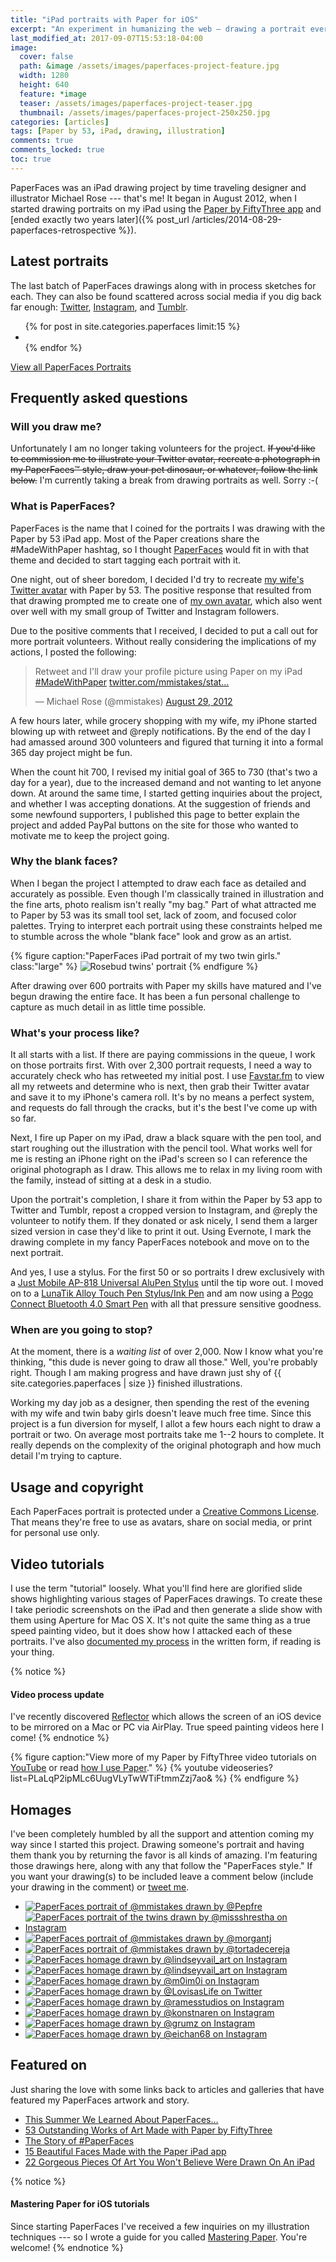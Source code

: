 ```yaml
---
title: "iPad portraits with Paper for iOS"
excerpt: "An experiment in humanizing the web — drawing a portrait everyday day using an iPad and Paper for iOS."
last_modified_at: 2017-09-07T15:53:18-04:00
image: 
  cover: false
  path: &image /assets/images/paperfaces-project-feature.jpg
  width: 1280
  height: 640
  feature: *image
  teaser: /assets/images/paperfaces-project-teaser.jpg
  thumbnail: /assets/images/paperfaces-project-250x250.jpg
categories: [articles]
tags: [Paper by 53, iPad, drawing, illustration]
comments: true
comments_locked: true
toc: true
---
```


PaperFaces was an iPad drawing project by time traveling designer and illustrator Michael Rose --- that's me! It began in August 2012, when I started drawing portraits on my iPad using the [Paper by FiftyThree app](http://www.fiftythree.com/paper) and [ended exactly two years later]({% post_url /articles/2014-08-29-paperfaces-retrospective %}). 

## Latest portraits

The last batch of PaperFaces drawings along with in process sketches for each. They can also be found scattered across social media if you dig back far enough: [Twitter](https://twitter.com/mmistakes), [Instagram](http://instagram.com/mmistakes), and [Tumblr](http://mademistakes.tumblr.com).

<ul class="gallery-thumbnails">
{% for post in site.categories.paperfaces limit:15 %}
  <li>
    <a href="{{ post.url }}" title="{{ post.title }}"><img src="{{ post.image.thumbnail }}" alt=""></a>
  </li>
{% endfor %}
</ul>

<div markdown="0"><a href="/paperfaces/" class="btn" style="margin-bottom:0;">View all PaperFaces Portraits</a></div>

## Frequently asked questions

### Will you draw me?

Unfortunately I am no longer taking volunteers for the project. <s>If you'd like to commission me to illustrate your Twitter avatar, recreate a photograph in my PaperFaces™ style, draw your pet dinosaur, or whatever, follow the link below.</s> I'm currently taking a break from drawing portraits as well. Sorry :-(

### What is PaperFaces?

PaperFaces is the name that I coined for the portraits I was drawing with the Paper by 53 iPad app. Most of the Paper creations share the #MadeWithPaper hashtag, so I thought [PaperFaces](https://twitter.com/search?q=PaperFaces&src=typd) would fit in with that theme and decided to start tagging each portrait with it.

One night, out of sheer boredom, I decided I'd try to recreate <a href="/assets/images/paperfaces-veganwendy-twitter.jpg" title="iPad drawing of @veganwendy" rel="gallery">my wife's Twitter avatar</a> with Paper by 53. The positive response that resulted from that drawing prompted me to create one of <a href="/assets/images/paperfaces-mmistakes-twitter.jpg" title="iPad drawing of @mmistakes" rel="gallery">my own avatar</a>, which also went over well with my small group of Twitter and Instagram followers.

Due to the positive comments that I received, I decided to put a call out for more portrait volunteers. Without really considering the implications of my actions, I posted the following:

<blockquote class="twitter-tweet"><p>Retweet and I'll draw your profile picture using Paper on my iPad <a href="https://twitter.com/search/%23MadeWithPaper">#MadeWithPaper</a> <a href="http://t.co/5oqH4bJt" title="https://twitter.com/mmistakes/status/240601384477659136/photo/1">twitter.com/mmistakes/stat…</a></p>&#8212; Michael Rose (@mmistakes) <a href="https://twitter.com/mmistakes/status/240601384477659136" data-datetime="2012-08-29T00:06:55+00:00">August 29, 2012</a></blockquote>
<script async src="//platform.twitter.com/widgets.js" charset="utf-8"></script>

A few hours later, while grocery shopping with my wife, my iPhone started blowing up with retweet and @reply notifications. By the end of the day I had amassed around 300 volunteers and figured that turning it into a formal 365 day project might be fun.

When the count hit 700, I revised my initial goal of 365 to 730 (that's two a day for a year), due to the increased demand and not wanting to let anyone down. At around the same time, I started getting inquiries about the project, and whether I was accepting donations. At the suggestion of friends and some newfound supporters, I published this page to better explain the project and added PayPal buttons on the site for those who wanted to motivate me to keep the project going.

### Why the blank faces?

When I began the project I attempted to draw each face as detailed and accurately as possible. Even though I'm classically trained in illustration and the fine arts, photo realism isn't really "my bag." Part of what attracted me to Paper by 53 was its small tool set, lack of zoom, and focused color palettes. Trying to interpret each portrait using these constraints helped me to stumble across the whole "blank face" look and grow as an artist.

{% figure caption:"PaperFaces iPad portrait of my two twin girls." class:"large" %}
![Rosebud twins' portrait](/assets/images/paperfaces-rosebud-twins-l.jpg)
{% endfigure %}

After drawing over 600 portraits with Paper my skills have matured and I've begun drawing the entire face. It has been a fun personal challenge to capture as much detail in as little time possible.

### What's your process like?

It all starts with a list. If there are paying commissions in the queue, I work on those portraits first. With over 2,300 portrait requests, I need a way to accurately check who has retweeted my initial post. I use [Favstar.fm](http://favstar.fm/) to view all my retweets and determine who is next, then grab their Twitter avatar and save it to my iPhone's camera roll. It's by no means a perfect system, and requests do fall through the cracks, but it's the best I've come up with so far.

Next, I fire up Paper on my iPad, draw a black square with the pen tool, and start roughing out the illustration with the pencil tool. What works well for me is resting an iPhone right on the iPad's screen so I can reference the original photograph as I draw. This allows me to relax in my living room with the family, instead of sitting at a desk in a studio.

Upon the portrait's completion, I share it from within the Paper by 53 app to Twitter and Tumblr, repost a cropped version to Instagram, and @reply the volunteer to notify them. If they donated or ask nicely, I send them a larger sized version in case they'd like to print it out. Using Evernote, I mark the drawing complete in my fancy PaperFaces notebook and move on to the next portrait.

And yes, I use a stylus. For the first 50 or so portraits I drew exclusively with a [Just Mobile AP-818 Universal AluPen Stylus][alupen] until the tip wore out. I moved on to a [LunaTik Alloy Touch Pen Stylus/Ink Pen][lunatik] and am now using a [Pogo Connect Bluetooth 4.0 Smart Pen][pogoconnect] with all that pressure sensitive goodness.

[alupen]: http://www.amazon.com/gp/product/B0042U9AT6/ref=as_li_ss_tl?ie=UTF8&tag=mademist-20&linkCode=as2&camp=1789&creative=390957&creativeASIN=B0042U9AT6
[lunatik]: http://www.amazon.com/gp/product/B00821TR7G/ref=as_li_ss_tl?ie=UTF8&tag=mademist-20&linkCode=as2&camp=1789&creative=390957&creativeASIN=B00821TR7G
[pogoconnect]: http://www.amazon.com/gp/product/B009K448L4/ref=as_li_ss_tl?ie=UTF8&tag=mademist-20&linkCode=as2&camp=1789&creative=390957&creativeASIN=B009K448L4

### When are you going to stop?

At the moment, there is a *waiting list* of over 2,000. Now I know what you're thinking, "this dude is never going to draw all those." Well, you're probably right. Though I am making progress and have drawn just shy of {{ site.categories.paperfaces | size }} finished illustrations.

Working my day job as a designer, then spending the rest of the evening with my wife and twin baby girls doesn't leave much free time. Since this project is a fun diversion for myself, I allot a few hours each night to draw a portrait or two. On average most portraits take me 1--2 hours to complete. It really depends on the complexity of the original photograph and how much detail I'm trying to capture.

## Usage and copyright

Each PaperFaces portrait is protected under a [Creative Commons License](/terms/ "Attribution-NonCommercial 4.0 International"). That means they're free to use as avatars, share on social media, or print for personal use only.

## Video tutorials

I use the term "tutorial" loosely. What you'll find here are glorified slide shows highlighting various stages of PaperFaces drawings. To create these I take periodic screenshots on the iPad and then generate a slide show with them using Aperture for Mac OS X. It's not quite the same thing as a true speed painting video, but it does show how I attacked each of these portraits. I've also [documented my process](/mastering-paper/ "How I draw with Paper by 53 and an iPad") in the written form, if reading is  your thing.

{% notice %}
#### Video process update

I've recently discovered [Reflector](http://www.reflectorapp.com/) which allows the screen of an iOS device to be mirrored on a Mac or PC via AirPlay. True speed painting videos here I come!
{% endnotice %}

{% figure caption:"View more of my Paper by FiftyThree video tutorials on [YouTube](https://www.youtube.com/user/anotherjpeg) or read [how I use Paper](/mastering-paper/)." %}
{% youtube videoseries?list=PLaLqP2ipMLc6UugVLyTwWTiFtmmZzj7ao&amp; %}
{% endfigure %}

## Homages

I've been completely humbled by all the support and attention coming my way since I started this project. Drawing someone's portrait and having them thank you by returning the favor is all kinds of amazing. I'm featuring those drawings here, along with any that follow the "PaperFaces style." If you want your drawing(s) to be included leave a comment below (include your drawing in the comment) or [tweet me](https://twitter.com/mmistakes).

<ul id="fanart-gallery" class="gallery-thumbnails">
  <li><a href="/assets/images/homage-pepfre-mmistakes-lg.jpg"><img src="/assets/images/homage-pepfre-mmistakes-150.jpg" alt="PaperFaces portrait of @mmistakes drawn by @Pepfre"></a></li>
  <li><a href="/assets/images/homage-missshrestha-rosebuds-lg.jpg"><img src="/assets/images/homage-missshrestha-rosebuds-150.jpg" alt="PaperFaces portrait of the twins drawn by @missshrestha on Instagram"></a></li>
  <li><a href="/assets/images/homage-morgantj-mmistakes-lg.jpg"><img src="/assets/images/homage-morgantj-mmistakes-150.jpg" alt="PaperFaces portrait of @mmistakes drawn by @morgantj"></a></li>
  <li><a href="/assets/images/homage-tortadecereja-mmistakes-lg.jpg"><img src="/assets/images/homage-tortadecereja-mmistakes-150.jpg" alt="PaperFaces portrait of @mmistakes drawn by @tortadecereja"></a></li>
  <li><a href="https://www.instagram.com/p/W8WaxfAYmG/"><img src="/assets/images/homage-lindseyvail-art-1-150.jpg" alt="PaperFaces homage drawn by @lindseyvail_art on Instagram"></a></li>
  <li><a href="http://instagram.com/p/W5r5EwgYge/"><img src="/assets/images/homage-lindseyvail-art-2-150.jpg" alt="PaperFaces homage drawn by @lindseyvail_art on Instagram"></a></li>
  <li><a href="http://instagram.com/p/VQ4-6HklEU/"><img src="/assets/images/homage-m0im0i-150.jpg" alt="PaperFaces homage drawn by @m0im0i on Instagram"></a></li>
  <li><a href="https://twitter.com/LovisasLife/status/314699959775662081"><img src="/assets/images/homage-lovisaslife-150.jpg" alt="PaperFaces homage drawn by @LovisasLife on Twitter"></a></li>
  <li><a href="http://instagram.com/p/QTn7jWJkHj/"><img src="/assets/images/homage-ramesstudios-150.jpg" alt="PaperFaces homage drawn by @ramesstudios on Instagram"></a></li>
  <li><a href="http://instagram.com/p/cHexhprrxf/"><img src="/assets/images/homage-konstnaren-150.jpg" alt="PaperFaces homage drawn by @konstnaren on Instagram"></a></li>
  <li><a href="http://instagram.com/p/aVh8QOJ-uv/"><img src="/assets/images/homage-grumz-150.jpg" alt="PaperFaces homage drawn by @grumz on Instagram"></a></li>
  <li><a href="http://eichan68.tumblr.com"><img src="/assets/images/homage-eichan68-150.jpg" alt="PaperFaces homage drawn by @eichan68 on Instagram"></a></li>
</ul>

## Featured on

Just sharing the love with some links back to articles and galleries that have featured my PaperFaces artwork and story.
    
* [This Summer We Learned About PaperFaces…](http://madewithpaper.fiftythree.com/post/36767754768/this-summer-we-learned-about-paper-faces-by)
* [53 Outstanding Works of Art Made with Paper by FiftyThree](https://designshack.net/articles/inspiration/53-outstanding-works-of-art-made-with-paper-by-fiftythree/)
* [The Story of #PaperFaces](https://web.archive.org/web/20130723152905/http://anewatlantis.com/2013/01/the-story-of-paperfaces/)
* [15 Beautiful Faces Made with the Paper iPad app](http://www.obeymagazine.nl/graphic-design/illustraties/15-gezichten-paper-ipad-app/)
* [22 Gorgeous Pieces Of Art You Won't Believe Were Drawn On An iPad](http://www.businessinsider.com/gorgeous-ipad-art-2015-1)

{% notice %}
#### Mastering Paper for iOS tutorials

Since starting PaperFaces I've received a few inquiries on my illustration techniques --- so I wrote a guide for you called [Mastering Paper](/mastering-paper/). You're welcome!
{% endnotice %}
